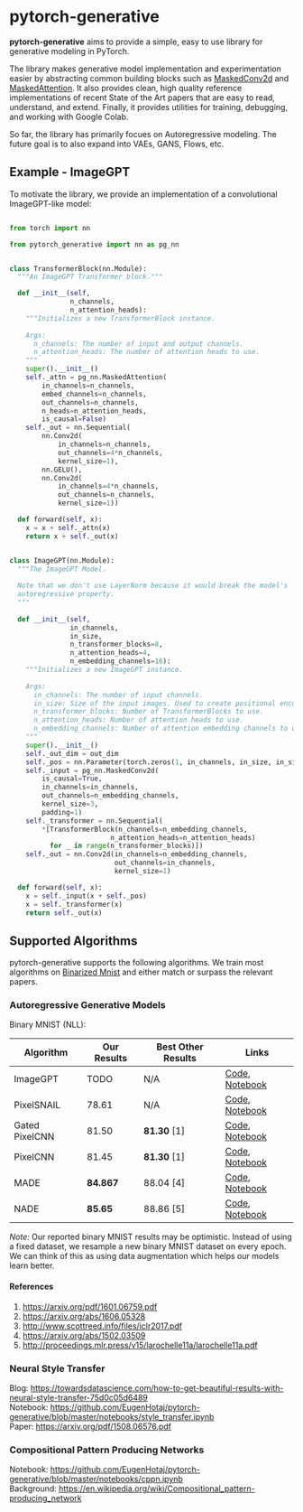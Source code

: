 # pytorch-generative
**pytorch-generative** aims to provide a simple, easy to use library for generative modeling in PyTorch. 

The library makes generative model implementation and experimentation easier by abstracting common building blocks such as [MaskedConv2d](https://github.com/EugenHotaj/pytorch-generative/blob/master/pytorch_generative/nn.py#L58-L96) and [MaskedAttention](https://github.com/EugenHotaj/pytorch-generative/blob/master/pytorch_generative/nn.py#L99-L175).
It also provides clean, high quality reference implementations of recent State of the Art papers that are easy to read, understand, and extend. 
Finally, it provides utilities for training, debugging, and working with Google Colab.

So far, the library has primarily focues on Autoregressive modeling. The future goal is to also expand into VAEs, GANS, Flows, etc. 

## Example - ImageGPT

To motivate the library, we provide an implementation of a convolutional ImageGPT-like model:

```python

from torch import nn

from pytorch_generative import nn as pg_nn


class TransformerBlock(nn.Module):
  """An ImageGPT Transformer block."""

  def __init__(self, 
               n_channels, 
               n_attention_heads):
    """Initializes a new TransformerBlock instance.
    
    Args:
      n_channels: The number of input and output channels.
      n_attention_heads: The number of attention heads to use.
    """
    super().__init__()
    self._attn = pg_nn.MaskedAttention(
        in_channels=n_channels,
        embed_channels=n_channels,
        out_channels=n_channels,
        n_heads=n_attention_heads,
        is_causal=False)
    self._out = nn.Sequential(
        nn.Conv2d(
            in_channels=n_channels, 
            out_channels=4*n_channels, 
            kernel_size=1),
        nn.GELU(),
        nn.Conv2d(
            in_channels=4*n_channels, 
            out_channels=n_channels, 
            kernel_size=1))

  def forward(self, x):
    x = x + self._attn(x)
    return x + self._out(x)


class ImageGPT(nn.Module):
  """The ImageGPT Model.
  
  Note that we don't use LayerNorm because it would break the model's 
  autoregressive property.
  """
  
  def __init__(self,       
               in_channels,
               in_size,
               n_transformer_blocks=8,
               n_attention_heads=4,
               n_embedding_channels=16):
    """Initializes a new ImageGPT instance.
    
    Args:
      in_channels: The number of input channels.
      in_size: Size of the input images. Used to create positional encodings.
      n_transformer_blocks: Number of TransformerBlocks to use.
      n_attention_heads: Number of attention heads to use.
      n_embedding_channels: Number of attention embedding channels to use.
    """
    super().__init__()
    self._out_dim = out_dim
    self._pos = nn.Parameter(torch.zeros(1, in_channels, in_size, in_size))
    self._input = pg_nn.MaskedConv2d(
        is_causal=True,
        in_channels=in_channels,
        out_channels=n_embedding_channels,
        kernel_size=3,
        padding=1)
    self._transformer = nn.Sequential(
        *[TransformerBlock(n_channels=n_embedding_channels,
                         n_attention_heads=n_attention_heads)
          for _ in range(n_transformer_blocks)])
    self._out = nn.Conv2d(in_channels=n_embedding_channels,
                          out_channels=in_channels,
                          kernel_size=1)

  def forward(self, x):
    x = self._input(x + self._pos)
    x = self._transformer(x)
    return self._out(x)
```

## Supported Algorithms

 pytorch-generative supports the following algorithms. 
 We train most algorithms on [Binarized Mnist](https://paperswithcode.com/sota/image-generation-on-binarized-mnist) 
 and either match or surpass the relevant papers.

### Autoregressive Generative Models

Binary MNIST (NLL): 

| Algorithm | Our Results | Best Other Results | Links |
| --- | ---| --- | --- |
| ImageGPT | TODO | N/A | [Code](https://github.com/EugenHotaj/pytorch-generative/blob/master/pytorch_generative/models/image_gpt.py), [Notebook](https://github.com/EugenHotaj/pytorch-generative/blob/master/notebooks/image_gpt.ipynb) |
| PixelSNAIL | 78.61 | N/A | [Code](https://github.com/EugenHotaj/pytorch-generative/blob/master/pytorch_generative/models/pixel_snail.py), [Notebook](https://github.com/EugenHotaj/pytorch-generative/blob/master/notebooks/pixel_snail.ipynb) |
| Gated PixelCNN | 81.50 | **81.30** \[1\] | [Code](https://github.com/EugenHotaj/pytorch-generative/blob/master/pytorch_generative/models/gated_pixel_cnn.py), [Notebook](https://github.com/EugenHotaj/pytorch-generative/blob/master/notebooks/gated_pixel_cnn.ipynb) |
| PixelCNN | 81.45 | **81.30** \[1\] | [Code](), [Notebook](https://github.com/EugenHotaj/pytorch-generative/blob/master/notebooks/pixel_cnn.ipynb) |
| MADE | **84.867** | 88.04 \[4\]| [Code](https://github.com/EugenHotaj/pytorch-generative/blob/master/pytorch_generative/models/made.py), [Notebook](https://github.com/EugenHotaj/pytorch-generative/blob/master/notebooks/MADE.ipynb) |
| NADE | **85.65** | 88.86 \[5\] | [Code](https://github.com/EugenHotaj/pytorch-generative/blob/master/pytorch_generative/models/nade.py), [Notebook](https://github.com/EugenHotaj/pytorch-generative/blob/master/notebooks/NADE.ipynb) |

*Note:* Our reported binary MNIST results may be optimistic. Instead of using a fixed dataset, we resample a new binary MNIST dataset on every epoch. We can think of this as using data augmentation which helps our models learn better.

#### References

1. https://arxiv.org/pdf/1601.06759.pdf 
1. https://arxiv.org/abs/1606.05328
1. http://www.scottreed.info/files/iclr2017.pdf
1. https://arxiv.org/abs/1502.03509 
1. http://proceedings.mlr.press/v15/larochelle11a/larochelle11a.pdf

### Neural Style Transfer
Blog: https://towardsdatascience.com/how-to-get-beautiful-results-with-neural-style-transfer-75d0c05d6489 <br>
Notebook: https://github.com/EugenHotaj/pytorch-generative/blob/master/notebooks/style_transfer.ipynb <br>
Paper: https://arxiv.org/pdf/1508.06576.pdf

### Compositional Pattern Producing Networks
Notebook: https://github.com/EugenHotaj/pytorch-generative/blob/master/notebooks/cppn.ipynb <br>
Background: https://en.wikipedia.org/wiki/Compositional_pattern-producing_network
